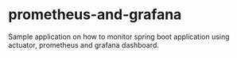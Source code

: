 # prometheus-and-grafana
Sample application on how to monitor spring boot application using actuator, prometheus and grafana dashboard.

